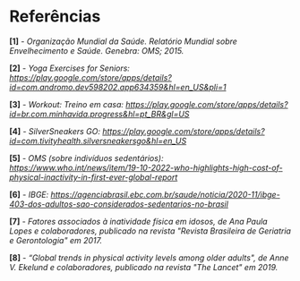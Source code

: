 # Referências

**[1]** - _Organização Mundial da Saúde. Relatório Mundial sobre Envelhecimento e Saúde. Genebra: OMS; 2015._

**[2]** - _Yoga Exercises for Seniors: https://play.google.com/store/apps/details?id=com.andromo.dev598202.app634359&hl=en_US&pli=1_

**[3]** - _Workout: Treino em casa: https://play.google.com/store/apps/details?id=br.com.minhavida.progress&hl=pt_BR&gl=US_

**[4]** - _SilverSneakers GO: https://play.google.com/store/apps/details?id=com.tivityhealth.silversneakersgo&hl=en_US_

**[5]** - _OMS (sobre indivíduos sedentários): https://www.who.int/news/item/19-10-2022-who-highlights-high-cost-of-physical-inactivity-in-first-ever-global-report_

**[6]** - _IBGE: https://agenciabrasil.ebc.com.br/saude/noticia/2020-11/ibge-403-dos-adultos-sao-considerados-sedentarios-no-brasil_

**[7]** - _Fatores associados à inatividade física em idosos, de Ana Paula Lopes e colaboradores, publicado na revista "Revista Brasileira de Geriatria e Gerontologia" em 2017._

**[8]** - _“Global trends in physical activity levels among older adults", de Anne V. Ekelund e colaboradores, publicado na revista "The Lancet" em 2019._

